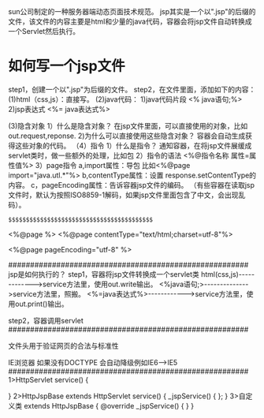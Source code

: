 sun公司制定的一种服务器端动态页面技术规范。
jsp其实是一个以".jsp"的后缀的文件，该文件的内容主要是html和少量的java代码，容器会将jsp文件自动转换成一个Servlet然后执行。

# 如何写一个jsp文件
step1，创建一个以".jsp"为后缀的文件。
step2，在文件里面，添加如下的内容：
(1)html（css,js）：直接写。
(2)java代码：
     1)java代码片段
     <% java语句;%>
     2)jsp表达式
     <%= java表达式%>
     
(3)隐含对象
    1）什么是隐含对象？
    在jsp文件里面，可以直接使用的对象，比如
    out.request,reponse.
    2)为什么可以直接使用这些隐含对象？
    容器会自动生成获得这些对象的代码。
（4）指令
    1）什么是指令？
    通知容器，在将jsp文件展缓成servlet类时，做一些额外的处理，比如包
    2）指令的语法
    <%@指令名称 属性=属性值%>
    3）page指令
      a,import属性：导包
      比如<%@page import="java.utl.*"%>
      b,contentType属性：设置
      response.setContentType的内容。
      c，pageEncoding属性：告诉容器jsp文件的编码。
      （有些容器在读取jsp文件时，默认为按照ISO8859-1解码，如果jsp文件里面包含了中文，会出现乱码）。
      
    $$$$$$$$$$$$$$$$$$$$$$$$$$$$$$$$$$$$$$$$$
   
   <%@page %>
   <%@page contentType="text/html;charset=utf-8"%>
   
   <%@page
    pageEncoding="utf-8" 
    %>
    
#######################################################
 jsp是如何执行的？
 step1，容器将jsp文件转换成一个servlet类
 html(css,js)------------->service方法里，使用out.write输出。
 <%java语句;>-------------->service方法里，照搬。
 <%=java表达式%>------------>service方法里，使用out.print()输出。
 
 step2，容器调用servlet
####################################################### 
<!DOCYPE>文件头用于验证网页的合法与标准性
IE浏览器 如果没有DOCTYPE 会自动降级例如IE6——>IE5
#######################################################
 1>HttpServlet
 service()
 {
 
 }
 2>HttpJspBase extends HttpServlet
 service()
 {
  _jspService()
    {
    };
 }
 3>自定义类 extends HttpJspBase
 {
   @override
   _jspService()
   {
   }
 }

